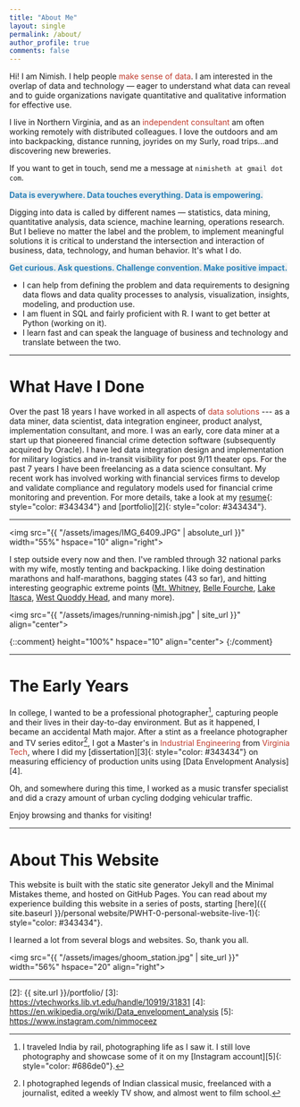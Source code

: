 ```yaml
---
title: "About Me"
layout: single
permalink: /about/
author_profile: true
comments: false
---
```


Hi! I am Nimish. I help people <font color="#c0392b">make sense of data</font>. I am interested in the overlap of data and technology — eager to understand what data can reveal and to guide organizations navigate quantitative and qualitative information for effective use. 

I live in Northern Virginia, and as an <font color="#c0392b">independent consultant</font> am often working remotely with distributed colleagues. I love the outdoors and am into backpacking, distance running, joyrides on my Surly, road trips...and discovering new breweries.

If you want to get in touch, send me a message at `nimisheth at gmail dot com`.

<span style="color: #2980b9; background-color:#ecf0f1">**Data is everywhere. Data touches everything. Data is empowering.**</span>

Digging into data is called by different names — <span style="color: ">statistics, data mining, quantitative analysis, data science, machine learning, operations research</span>. But I believe no matter the label and the problem, to implement meaningful solutions it is critical to understand the intersection and interaction of business, data, technology, and human behavior. It's what I do.

<span style="color: #2980b9; background-color:#ecf0f1">**Get curious. Ask questions. Challenge convention. Make positive impact.**</span>

- I can help from defining the problem and data requirements to designing data flows and data quality processes to analysis, visualization, insights, modeling, and production use.
- I am fluent in SQL and fairly proficient with R. I want to get better at Python (working on it).
- I learn fast and can speak the language of business and technology and translate between the two.

-- -- -- --

# What Have I Done
Over the past 18 years I have worked in all aspects of <font color="#c0392b">data solutions</font> --- as a data miner, data scientist, data integration engineer, product analyst, implementation consultant, and more. I was an early, core data miner at a start up that pioneered financial crime detection software (subsequently acquired by Oracle). I have led data integration design and implementation for military logistics and in-transit visibility for post 9/11 theater ops. For the past 7 years I have been freelancing as a data science consultant. My recent work has involved working with financial services firms to develop and validate compliance and regulatory models used for financial crime monitoring and prevention. For more details, take a look at my [resume][1]{: style="color: #343434"} and [portfolio][2]{: style="color: #343434"}.

-- -- -- --

<img src="{{ "/assets/images/IMG_6409.JPG" | absolute_url }}"
width="55%" hspace="10" align="right">

I step outside every now and then. I've rambled through 32 national parks with my wife, mostly tenting and backpacking. I like doing destination marathons and half-marathons, bagging states (43 so far), and hitting interesting geographic extreme points ([Mt. Whitney][], [Belle Fourche][], [Lake Itasca][], [West Quoddy Head][], and many more).

[Belle Fourche]: https://www.atlasobscura.com/places/center-of-the-nation-monument
[Mt. Whitney]: https://www.nps.gov/seki/planyourvisit/whitney.htm
[West Quoddy Head]: http://www.stateparks.com/quoddy_head_state_park_in_maine.html
[Lake Itasca]: https://www.dnr.state.mn.us/state_parks/Itasca/headwaters.html

<img src="{{ "/assets/images/running-nimish.jpg" | site_url }}"
align="center"> 

{::comment}
height="100%" hspace="10" align="center">
{:/comment}

-- -- -- --

# The Early Years
In college, I wanted to be a professional photographer[^fnote1], capturing people and their lives in their day-to-day environment. But as it happened, I became an accidental Math major. After a stint as a freelance photographer and TV series editor[^fnote2], I got a Master's in <font color="#c0392b">Industrial Engineering</font> from <font color="#c0392b">Virginia Tech</font>, where I did my [dissertation][3]{: style="color: #343434"} on measuring efficiency of production units using [Data Envelopment Analysis][4].

Oh, and somewhere during this time, I worked as a music transfer specialist and did a crazy amount of urban cycling dodging vehicular traffic.

Enjoy browsing and thanks for visiting!

-- -- -- --

# About This Website
This website is built with the static site generator Jekyll and the Minimal Mistakes theme, and hosted on GitHub Pages. You can read about my experience building this website in a series of posts, starting [here]({{ site.baseurl }}/personal website/PWHT-0-personal-website-live-1){: style="color: #343434"}.

I learned a lot from several blogs and websites. So, thank you all.



<img src="{{ "/assets/images/ghoom_station.jpg" | site_url }}"
width="56%" hspace="20" align="right">

-- -- -- --

[^fnote1]: I traveled India by rail, photographing life as I saw it. I still love photography and showcase some of it on my [Instagram account][5]{: style="color: #686de0"}.
[^fnote2]: I photographed legends of Indian classical music, freelanced with a journalist, edited a weekly TV show, and almost went to film school.

[1]: https://niimmiish.github.io/resume1
[2]: {{ site.url }}/portfolio/
[3]: https://vtechworks.lib.vt.edu/handle/10919/31831
[4]: https://en.wikipedia.org/wiki/Data_envelopment_analysis
[5]: https://www.instagram.com/nimmoceez
